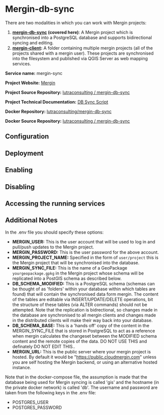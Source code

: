 # Mergin-db-sync

There are two modalities in which you can work with Mergin projects:

1. **[mergin-db-sync](mergin-db-sync.md) (covered here)**: A Mergin project which is synchronised into a PostgreSQL database and supports bidirectional syncing and editing.
2. **[mergin-client](mergin-client.md):** A folder containing multiple mergin projects (all of the projects shared with a mergin user). These projects are synchronised into the filesystem and published via QGIS Server as web mapping services.

**Service name:** mergin-sync

**Project Website:** [Mergin](https://public.cloudmergin.com/)

**Project Source Repository:** [lutraconsulting / mergin-db-sync](https://github.com/lutraconsulting/mergin-db-sync)

**Project Technical Documentation:** [DB Sync Script](https://github.com/lutraconsulting/mergin-db-sync#readme)

**Docker Repository:** [lutraconsulting/mergin-db-sync](https://hub.docker.com/r/lutraconsulting/mergin-db-sync)

**Docker Source Repository:** [lutraconsulting / mergin-db-sync](https://github.com/lutraconsulting/mergin-db-sync)

## Configuration

## Deployment

## Enabling

## Disabling

## Accessing the running services

## Additional Notes

In the .env file you should specify these options:

* **MERGIN_USER:** This is the user account that will be used to log in and
  pull/push updates to the Mergin project.
* **MERGIN_PASSWORD:** This is the user password for the above account.
* **MERGIN_PROJECT_NAME:** Specified in the form of ``user/project`` this is the
  Mergin project that will be synchronised into the database.
* **MERGIN_SYNC_FILE:** This is the name of a GeoPackage ``yourgeopackage.gpkg``
  in the Mergin project whose schema will be replicated into a PostGIS schema 
  as described below.
* **DB_SCHEMA_MODIFIED:** This is a PostgreSQL schema (schemas can be thought 
  of as 'folders' within your database within which tables are found) that will 
  contain the synchronised data form mergin. The content of the tables are 
  editable via INSERT/UPDATE/DELETE operations, bit the structure of these
  tables (via ALTER commands) should not be attempted. Note that the replication 
  is bidrectional, so changes made in the database are synchronised to all
  mergin clients and changes made in the distributed clients will make their 
  way back into your database.
* **DB_SCHEMA_BASE:** This is a 'hands off' copy of the content in the 
  MERGIN_SYNC_FILE that is stored in PostgreSQL to act as a reference when 
  mergin calculates the changeset between the MODIFIED schema content and 
  the remote copies of the data. DO NOT USE THIS and definately DO NOT 
  EDIT THIS..
* **MERGIN_URL:** This is the public server where your mergin project is 
  hosted. By default it would be "https://public.cloudmergin.com" unless 
  you are self hosting the Mergin backend, or using an alternative hosted
  instance.

Note that in the docker-compose file, the assumption is made that the database 
being used for Mergin syncing is called 'gis' and the hostname (in the private
docker network) is called 'db'. The username and password are taken from the 
following keys in the .env file:

* POSTGRES_USER
* POSTGRES_PASSWORD
